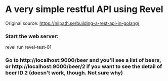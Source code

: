 # A very simple restful API using Revel

Original source: https://nilpath.se/building-a-rest-api-in-golang/

### Start the web server:

   revel run revel-test-01

### Go to http://localhost:9000/beer and you'll see a list of beers, or http://localhost:9000/beer/2 if you want to see the detail of beer ID 2 (doesn't work, though. Not sure why)


